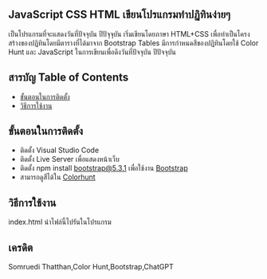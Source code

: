 
## JavaScript CSS HTML เขียนโปรแกรมทำปฏิทินง่ายๆ
เป็นโปรแกรมที่จะแสดงวันที่ปัจจุบัน ปีปัจุจุบัน เริ่มเขียนโดยภาษา HTML+CSS เพื่อทำเป็นโครงสร้างของปฎิทินโดยมีตารางที่ได้มาจาก Bootstrap Tables มีการกำหนดสีของปฎิทินโดยใช้ Color Hunt และ JavaScript ในการเขียนเพื่อดึงวันที่ปัจจุบัน ปีปัจจุบัน

## สารบัญ Table of Contents

 - [ขั้นตอนในการติดตั้ง](#%E0%B8%82%E0%B8%B1%E0%B9%89%E0%B8%99%E0%B8%95%E0%B8%AD%E0%B8%99%E0%B9%83%E0%B8%99%E0%B8%81%E0%B8%B2%E0%B8%A3%E0%B8%95%E0%B8%B4%E0%B8%94%E0%B8%95%E0%B8%B1%E0%B9%89%E0%B8%87) 
 - [วิธีการใช้งาน](#%E0%B8%A7%E0%B8%B4%E0%B8%98%E0%B8%B5%E0%B8%81%E0%B8%B2%E0%B8%A3%E0%B9%83%E0%B8%8A%E0%B9%89%E0%B8%87%E0%B8%B2%E0%B8%99)

## ขั้นตอนในการติดตั้ง

 - ติดตั้ง Visual Studio Code
 - ติดตั้ง Live Server เพื่อแสดงหน้าเว็บ
 - ติดตั้ง npm install bootstrap@5.3.1 เพื่อใช้งาน [Bootstrap](#https://getbootstrap.com/) 
 - สามารถดูสีได้ใน [Colorhunt](https://colorhunt.co/)

## วิธีการใช้งาน
index.html  นำไฟล์นี้ไปรันในโปรแกรม

## เครดิต
Somruedi Thatthan,Color Hunt,Bootstrap,ChatGPT
